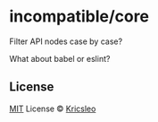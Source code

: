 # incompatible/core

Filter API nodes case by case?

What about babel or eslint?

## License

[MIT](./LICENSE) License © [Kricsleo](https://github.com/kricsleo)
